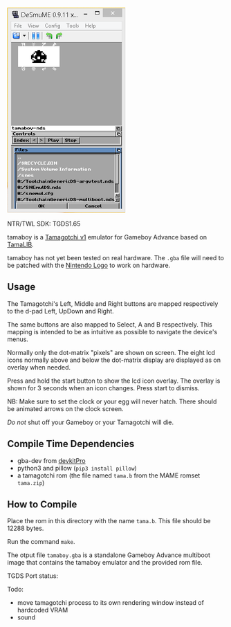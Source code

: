![tamaboy](img/tamaboy_nds.png)

NTR/TWL SDK: TGDS1.65

tamaboy is a [Tamagotchi v1](http://adb.arcadeitalia.net/?mame=tama) emulator
for Gameboy Advance based on [TamaLIB](https://github.com/jcrona/tamalib/).

tamaboy has not yet been tested on real hardware. The `.gba` file will need to
be patched with the [Nintendo
Logo](https://github.com/mgba-emu/gbatek/blob/gh-pages/gba.md#gbacartridgeheader)
to work on hardware.

## Usage

The Tamagotchi's Left, Middle and Right buttons are mapped respectively to the
d-pad Left, UpDown and Right.

The same buttons are also mapped to Select, A and B respectively. This mapping
is intended to be as intuitive as possible to navigate the device's menus.

Normally only the dot-matrix "pixels" are shown on screen. The eight lcd icons
normally above and below the dot-matrix display are displayed as on overlay when
needed.

Press and hold the start button to show the lcd icon overlay. The overlay is
shown for 3 seconds when an icon changes. Press start to dismiss.

NB: Make sure to set the clock or your egg will never hatch. There should be
animated arrows on the clock screen.

*Do not* shut off your Gameboy or your Tamagotchi will die.

## Compile Time Dependencies

- gba-dev from [devkitPro](https://devkitpro.org/wiki/Getting_Started)
- python3 and pillow (`pip3 install pillow`)
- a tamagotchi rom (the file named `tama.b` from the MAME romset `tama.zip`)

## How to Compile

Place the rom in this directory with the name `tama.b`. This file should be
12288 bytes.

Run the command `make`.

The otput file `tamaboy.gba` is a standalone Gameboy Advance multiboot image
that contains the tamaboy emulator and the provided rom file.


TGDS Port status:

Todo: 
- move tamagotchi process to its own rendering window instead of hardcoded VRAM
- sound
